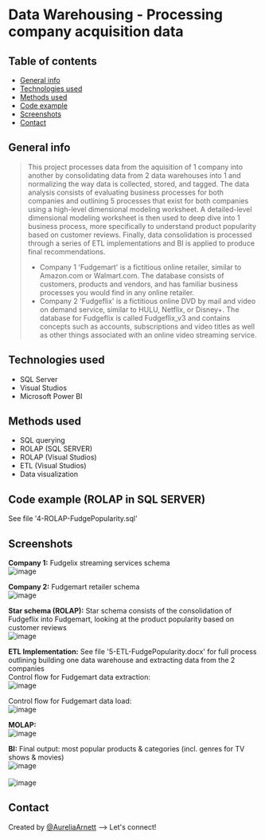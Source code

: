 # Data Warehousing - Processing company acquisition data

## Table of contents
* [General info](#general-info)
* [Technologies used](#technologies-used)
* [Methods used](#methods-used)
* [Code example](ode-example-(ROLAP-in-SQL-SERVER))
* [Screenshots](#screenshots)
* [Contact](#contact)

## General info
> This project processes data from the aquisition of 1 company into another by consolidating data from 2 data warehouses into 1 and normalizing the way data is collected, stored, and tagged. The data analysis consists of evaluating business processes for both companies and outlining 5 processes that exist for both companies using a high-level dimensional modeling worksheet. A detailed-level dimensional modeling worksheet is then used to deep dive into 1 business process, more specifically to understand product popularity based on customer reviews. Finally, data consolidation is processed through a series of ETL implementations and BI is applied to produce final recommendations.
>* Company 1 'Fudgemart' is a fictitious online retailer, similar to Amazon.com or Walmart.com. The database consists of customers, products and vendors, and has familiar business processes you would find in any online retailer.
>* Company 2 'Fudgeflix'  is a fictitious online DVD by mail and video on demand service, similar to HULU, Netflix, or Disney+. The database for Fudgeflix is called Fudgeflix_v3 and contains concepts such as accounts, subscriptions and video titles as well as other things associated with an online video streaming service.

## Technologies used
* SQL Server
* Visual Studios
* Microsoft Power BI

## Methods used
* SQL querying
* ROLAP (SQL SERVER)
* ROLAP (Visual Studios)
* ETL (Visual Studios)
* Data visualization

## Code example (ROLAP in SQL SERVER)
See file '4-ROLAP-FudgePopularity.sql'

## Screenshots
**Company 1:** Fudgelix streaming services schema\
![image](https://user-images.githubusercontent.com/75768214/117604587-a7ec4280-b10a-11eb-9b46-ad7eb846cb21.png)

**Company 2:** Fudgemart retailer schema\
![image](https://user-images.githubusercontent.com/75768214/117604647-c5b9a780-b10a-11eb-98b3-f097cba22524.png)

**Star schema (ROLAP):** Star schema consists of the consolidation of Fudgeflix into Fudgemart, looking at the product popularity based on customer reviews\
![image](https://user-images.githubusercontent.com/75768214/117604779-1af5b900-b10b-11eb-88c3-4e9f4fad7093.png)

**ETL Implementation:** See file '5-ETL-FudgePopularity.docx' for full process outlining building one data warehouse and extracting data from the 2 companies\
Control flow for Fudgemart data extraction:\
![image](https://user-images.githubusercontent.com/75768214/117605730-47123980-b10d-11eb-8bc1-229f9b5bbed3.png)

Control flow for Fudgemart data load:\
![image](https://user-images.githubusercontent.com/75768214/117605649-15996e00-b10d-11eb-9ef3-351924199f5d.png)

**MOLAP:**\
![image](https://user-images.githubusercontent.com/75768214/117606183-2f878080-b10e-11eb-994b-36b5b7a7b96e.png)

**BI:** Final output: most popular products & categories (incl. genres for TV shows & movies)\
![image](https://user-images.githubusercontent.com/75768214/117605935-aff9b180-b10d-11eb-9880-3afd59dbac19.png)\
\
![image](https://user-images.githubusercontent.com/75768214/117605941-b38d3880-b10d-11eb-97c3-28404b770a04.png)

## Contact
Created by [@AureliaArnett](https://twitter.com/AureliaArnett) --> Let's connect!
